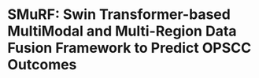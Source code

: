# SMuRF: Swin Transformer-based MultiModal and Multi-Region Data Fusion Framework to Predict OPSCC Outcomes
